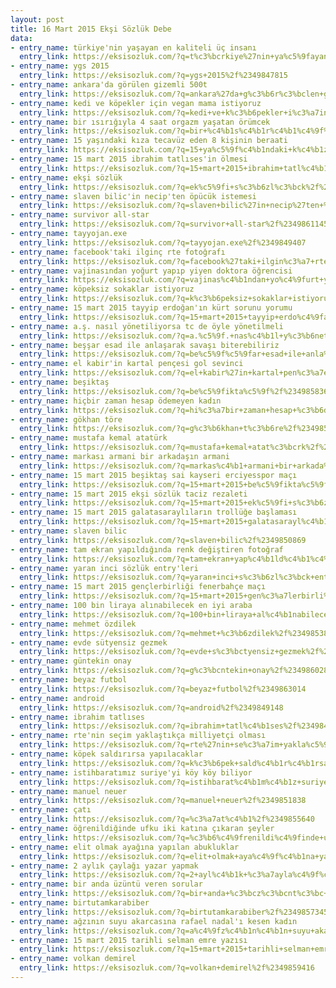 ```yaml
---
layout: post
title: 16 Mart 2015 Ekşi Sözlük Debe
data:
- entry_name: türkiye'nin yaşayan en kaliteli üç insanı
  entry_link: https://eksisozluk.com/?q=t%c3%bcrkiye%27nin+ya%c5%9fayan+en+kaliteli+%c3%bc%c3%a7+insan%c4%b1%2f%2349846685
- entry_name: ygs 2015
  entry_link: https://eksisozluk.com/?q=ygs+2015%2f%2349847815
- entry_name: ankara'da görülen gizemli 500t
  entry_link: https://eksisozluk.com/?q=ankara%27da+g%c3%b6r%c3%bclen+gizemli+500t%2f%2349847829
- entry_name: kedi ve köpekler için vegan mama istiyoruz
  entry_link: https://eksisozluk.com/?q=kedi+ve+k%c3%b6pekler+i%c3%a7in+vegan+mama+istiyoruz%2f%2349851400
- entry_name: bir ısırığıyla 4 saat orgazm yaşatan örümcek
  entry_link: https://eksisozluk.com/?q=bir+%c4%b1s%c4%b1r%c4%b1%c4%9f%c4%b1yla+4+saat+orgazm+ya%c5%9fatan+%c3%b6r%c3%bcmcek%2f%2349850344
- entry_name: 15 yaşındaki kıza tecavüz eden 8 kişinin beraati
  entry_link: https://eksisozluk.com/?q=15+ya%c5%9f%c4%b1ndaki+k%c4%b1za+tecav%c3%bcz+eden+8+ki%c5%9finin+beraati%2f%2349858263
- entry_name: 15 mart 2015 ibrahim tatlıses'in ölmesi
  entry_link: https://eksisozluk.com/?q=15+mart+2015+ibrahim+tatl%c4%b1ses%27in+%c3%b6lmesi%2f%2349853985
- entry_name: ekşi sözlük
  entry_link: https://eksisozluk.com/?q=ek%c5%9fi+s%c3%b6zl%c3%bck%2f%2349854384
- entry_name: slaven bilic'in necip'ten öpücük istemesi
  entry_link: https://eksisozluk.com/?q=slaven+bilic%27in+necip%27ten+%c3%b6p%c3%bcc%c3%bck+istemesi%2f%2349854430
- entry_name: survivor all-star
  entry_link: https://eksisozluk.com/?q=survivor+all-star%2f%2349861145
- entry_name: tayyojan.exe
  entry_link: https://eksisozluk.com/?q=tayyojan.exe%2f%2349849407
- entry_name: facebook'taki ilginç rte fotoğrafı
  entry_link: https://eksisozluk.com/?q=facebook%27taki+ilgin%c3%a7+rte+foto%c4%9fraf%c4%b1%2f%2349858715
- entry_name: vajinasından yoğurt yapıp yiyen doktora öğrencisi
  entry_link: https://eksisozluk.com/?q=vajinas%c4%b1ndan+yo%c4%9furt+yap%c4%b1p+yiyen+doktora+%c3%b6%c4%9frencisi%2f%2349850678
- entry_name: köpeksiz sokaklar istiyoruz
  entry_link: https://eksisozluk.com/?q=k%c3%b6peksiz+sokaklar+istiyoruz%2f%2349856296
- entry_name: 15 mart 2015 tayyip erdoğan'ın kürt sorunu yorumu
  entry_link: https://eksisozluk.com/?q=15+mart+2015+tayyip+erdo%c4%9fan%27%c4%b1n+k%c3%bcrt+sorunu+yorumu%2f%2349851075
- entry_name: a.ş. nasıl yönetiliyorsa tc de öyle yönetilmeli
  entry_link: https://eksisozluk.com/?q=a.%c5%9f.+nas%c4%b1l+y%c3%b6netiliyorsa+tc+de+%c3%b6yle+y%c3%b6netilmeli%2f%2349848714
- entry_name: beşşar esad ile anlaşarak savaşı biterebiliriz
  entry_link: https://eksisozluk.com/?q=be%c5%9f%c5%9far+esad+ile+anla%c5%9farak+sava%c5%9f%c4%b1+biterebiliriz%2f%2349852179
- entry_name: el kabir'in kartal pençesi gol sevinci
  entry_link: https://eksisozluk.com/?q=el+kabir%27in+kartal+pen%c3%a7esi+gol+sevinci%2f%2349861659
- entry_name: beşiktaş
  entry_link: https://eksisozluk.com/?q=be%c5%9fikta%c5%9f%2f%2349858361
- entry_name: hiçbir zaman hesap ödemeyen kadın
  entry_link: https://eksisozluk.com/?q=hi%c3%a7bir+zaman+hesap+%c3%b6demeyen+kad%c4%b1n%2f%2349845715
- entry_name: gökhan töre
  entry_link: https://eksisozluk.com/?q=g%c3%b6khan+t%c3%b6re%2f%2349856555
- entry_name: mustafa kemal atatürk
  entry_link: https://eksisozluk.com/?q=mustafa+kemal+atat%c3%bcrk%2f%2349863049
- entry_name: markası armani bir arkadaşın armani
  entry_link: https://eksisozluk.com/?q=markas%c4%b1+armani+bir+arkada%c5%9f%c4%b1n+armani%2f%2349855338
- entry_name: 15 mart 2015 beşiktaş sai kayseri erciyesspor maçı
  entry_link: https://eksisozluk.com/?q=15+mart+2015+be%c5%9fikta%c5%9f+sai+kayseri+erciyesspor+ma%c3%a7%c4%b1%2f%2349856390
- entry_name: 15 mart 2015 ekşi sözlük taciz rezaleti
  entry_link: https://eksisozluk.com/?q=15+mart+2015+ek%c5%9fi+s%c3%b6zl%c3%bck+taciz+rezaleti%2f%2349855954
- entry_name: 15 mart 2015 galatasaraylıların trollüğe başlaması
  entry_link: https://eksisozluk.com/?q=15+mart+2015+galatasarayl%c4%b1lar%c4%b1n+troll%c3%bc%c4%9fe+ba%c5%9flamas%c4%b1%2f%2349854993
- entry_name: slaven bilic
  entry_link: https://eksisozluk.com/?q=slaven+bilic%2f%2349850869
- entry_name: tam ekran yapıldığında renk değiştiren fotoğraf
  entry_link: https://eksisozluk.com/?q=tam+ekran+yap%c4%b1ld%c4%b1%c4%9f%c4%b1nda+renk+de%c4%9fi%c5%9ftiren+foto%c4%9fraf%2f%2349857233
- entry_name: yaran inci sözlük entry'leri
  entry_link: https://eksisozluk.com/?q=yaran+inci+s%c3%b6zl%c3%bck+entry%27leri%2f%2349851448
- entry_name: 15 mart 2015 gençlerbirliği fenerbahçe maçı
  entry_link: https://eksisozluk.com/?q=15+mart+2015+gen%c3%a7lerbirli%c4%9fi+fenerbah%c3%a7e+ma%c3%a7%c4%b1%2f%2349859381
- entry_name: 100 bin liraya alınabilecek en iyi araba
  entry_link: https://eksisozluk.com/?q=100+bin+liraya+al%c4%b1nabilecek+en+iyi+araba%2f%2349846871
- entry_name: mehmet özdilek
  entry_link: https://eksisozluk.com/?q=mehmet+%c3%b6zdilek%2f%2349853870
- entry_name: evde sütyensiz gezmek
  entry_link: https://eksisozluk.com/?q=evde+s%c3%bctyensiz+gezmek%2f%2349858103
- entry_name: güntekin onay
  entry_link: https://eksisozluk.com/?q=g%c3%bcntekin+onay%2f%2349860282
- entry_name: beyaz futbol
  entry_link: https://eksisozluk.com/?q=beyaz+futbol%2f%2349863014
- entry_name: android
  entry_link: https://eksisozluk.com/?q=android%2f%2349849148
- entry_name: ibrahim tatlıses
  entry_link: https://eksisozluk.com/?q=ibrahim+tatl%c4%b1ses%2f%2349848003
- entry_name: rte'nin seçim yaklaştıkça milliyetçi olması
  entry_link: https://eksisozluk.com/?q=rte%27nin+se%c3%a7im+yakla%c5%9ft%c4%b1k%c3%a7a+milliyet%c3%a7i+olmas%c4%b1%2f%2349853940
- entry_name: köpek saldırırsa yapılacaklar
  entry_link: https://eksisozluk.com/?q=k%c3%b6pek+sald%c4%b1r%c4%b1rsa+yap%c4%b1lacaklar%2f%2349852615
- entry_name: istihbaratımız suriye'yi köy köy biliyor
  entry_link: https://eksisozluk.com/?q=istihbarat%c4%b1m%c4%b1z+suriye%27yi+k%c3%b6y+k%c3%b6y+biliyor%2f%2349858988
- entry_name: manuel neuer
  entry_link: https://eksisozluk.com/?q=manuel+neuer%2f%2349851838
- entry_name: çatı
  entry_link: https://eksisozluk.com/?q=%c3%a7at%c4%b1%2f%2349855640
- entry_name: öğrenildiğinde ufku iki katına çıkaran şeyler
  entry_link: https://eksisozluk.com/?q=%c3%b6%c4%9frenildi%c4%9finde+ufku+iki+kat%c4%b1na+%c3%a7%c4%b1karan+%c5%9feyler%2f%2349855906
- entry_name: elit olmak ayağına yapılan abukluklar
  entry_link: https://eksisozluk.com/?q=elit+olmak+aya%c4%9f%c4%b1na+yap%c4%b1lan+abukluklar%2f%2349863082
- entry_name: 2 aylık çaylağı yazar yapmak
  entry_link: https://eksisozluk.com/?q=2+ayl%c4%b1k+%c3%a7ayla%c4%9f%c4%b1+yazar+yapmak%2f%2349848674
- entry_name: bir anda üzüntü veren sorular
  entry_link: https://eksisozluk.com/?q=bir+anda+%c3%bcz%c3%bcnt%c3%bc+veren+sorular%2f%2349864967
- entry_name: birtutamkarabiber
  entry_link: https://eksisozluk.com/?q=birtutamkarabiber%2f%2349857345
- entry_name: ağzının suyu akarcasına rafael nadal'ı kesen kadın
  entry_link: https://eksisozluk.com/?q=a%c4%9fz%c4%b1n%c4%b1n+suyu+akarcas%c4%b1na+rafael+nadal%27%c4%b1+kesen+kad%c4%b1n%2f%2349865346
- entry_name: 15 mart 2015 tarihli selman emre yazısı
  entry_link: https://eksisozluk.com/?q=15+mart+2015+tarihli+selman+emre+yaz%c4%b1s%c4%b1%2f%2349846801
- entry_name: volkan demirel
  entry_link: https://eksisozluk.com/?q=volkan+demirel%2f%2349859416
---
```

